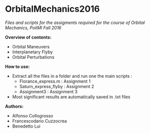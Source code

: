 __OrbitalMechanics2016__
===============

_Files and scripts for the assigments required for the course of Orbital Mechanics, PoliMI Fall 2016_

__Overview of contents:__

* Orbital Maneuvers
* Interplanetary Flyby
* Orbital Perturbations

__How to use:__

* Extract all the files in a folder and run one the main scripts : 
    * Florance_express.m : Assignment 1
    * Saturn_express_flyby : Assignment 2
    * Assignment3 : Assignment 3
* Most significant results are automatically saved in .txt files

__Authors:__

* Alfonso Collogrosso
* Francescodario Cuzzocrea
* Benedetto Lui
